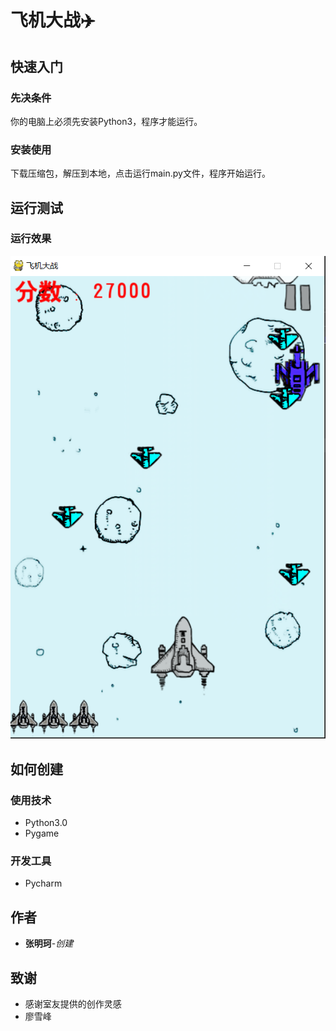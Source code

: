 # 飞机大战:airplane:
## 快速入门
### 先决条件
你的电脑上必须先安装Python3，程序才能运行。
### 安装使用
下载压缩包，解压到本地，点击运行main.py文件，程序开始运行。
## 运行测试
### 运行效果
![加载失败](img/01.png)
## 如何创建
### 使用技术
* Python3.0
* Pygame
### 开发工具
* Pycharm
## 作者
* **张明珂**-*创建*
## 致谢
* 感谢室友提供的创作灵感
* 廖雪峰


